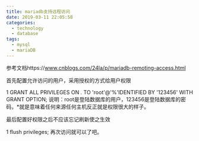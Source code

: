 ```yaml
---
title: mariadb支持远程访问
date: 2019-03-11 22:05:58
categories:
  - technology
  - database
tags: 
  - mysql
  - mariaDB
---
```


参考文档https://www.cnblogs.com/24la/p/mariadb-remoting-access.html

首先配置允许访问的用户，采用授权的方式给用户权限

1
GRANT ALL PRIVILEGES ON *.* TO 'root'@'%'IDENTIFIED BY '123456' WITH GRANT OPTION;
 说明：root是登陆数据库的用户，123456是登陆数据库的密码，*就是意味着任何来源任何主机反正就是权限很大的样子。

最后配置好权限之后不应该忘记刷新使之生效

1
flush privileges;
 再次访问就可以了吧。